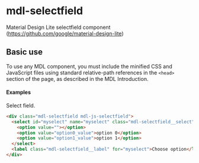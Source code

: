 # mdl-selectfield
Material Design Lite selectfield component (https://github.com/google/material-design-lite)

## Basic use
To use any MDL component, you must include the minified CSS and JavaScript files using standard relative-path references 
in the `<head>` section of the page, as described in the MDL Introduction.

#### Examples

Select field.
```html
<div class="mdl-selectfield mdl-js-selectfield">
  <select id="myselect" name="myselect" class="mdl-selectfield__select">
    <option value=""></option>
    <option value="option0_value">option 0</option>
    <option value="option1_value">option 1</option>
  </select>
  <label class="mdl-selectfield__label" for="myselect">Choose option</label>
</div>
```